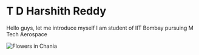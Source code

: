 # T D Harshith Reddy
Hello guys, let me introduce myself
I am student of IIT Bombay pursuing M Tech Aerospace

<img src="https://images.unsplash.com/photo-1645019769685-3572e0d2ad69?ixlib=rb-1.2.1&ixid=MnwxMjA3fDB8MHxwaG90by1wYWdlfHx8fGVufDB8fHx8&auto=format&fit=crop&w=1888&q=80" alt="Flowers in Chania">
